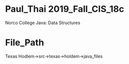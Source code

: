 # Paul_Thai 2019_Fall_CIS_18c
Norco College Java: Data Structures

# File_Path 
Texas Hodlem->src->texas->holdem->java_files
